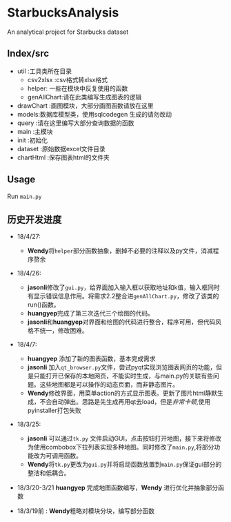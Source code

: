 # StarbucksAnalysis
An analytical project for Starbucks dataset
## Index/src
 - util :工具类所在目录
    - csv2xlsx :csv格式转xlsx格式
    - helper: 一些在模块中反复使用的函数
    - genAllChart:请在此类编写生成图表的逻辑
 - drawChart :画图模块，大部分画图函数请放在这里
 - models:数据库模型类，使用sqlcodegen 生成的请勿改动
 - query :请在这里编写大部分查询数据的函数
 - main :主模块
 - init :初始化
 - dataset :原始数据excel文件目录
 - chartHtml :保存图表html的文件夹
## Usage
Run `main.py`

## 历史开发进度
- 18/4/27:
    + **Wendy**将`helper`部分函数抽象，删掉不必要的注释以及py文件，消减程序赘余
    
- 18/4/26:
    + **jasonli**修改了`gui.py`，给界面加入输入框以获取地址和k值，输入框同时有显示错误信息作用。将需求2.2整合进`genAllChart.py`，修改了该类的run()函数。
    + **huangyep**完成了第三次迭代三个绘图的代码。
    + **jasonli**和**huangyep**对界面和绘图的代码进行整合，程序可用，但代码风格不统一，修改困难。
- 18/4/7: 
    + **huangyep** 添加了新的图表函数，基本完成需求
    + **jasonli** 加入`qt_browser.py`文件，尝试pyqt实现浏览图表网页的功能，但是只能打开已保存的本地网页，不能实时生成，与main.py的关联有些问题。这些地图都是可以操作的动态页面，而非静态图片。
    + **Wendy**修改界面，用菜单action的方式显示图表。更新了图片html静默生成，不会自动弹出。思路是先生成再用qt去load，但是*非常卡顿*,使用pyinstaller打包失败
    
- 18/3/25: 
    + **jasonli** 可以通过`tk.py` 文件启动GUI，点击按钮打开地图，接下来将修改为使用combobox下拉列表实现多种地图。同时修改了`main.py`,将部分功能改为可调用函数。
    + **Wendy**将`tk.py`更改为`gui.py`并将启动函数放置到`main.py`保证gui部分的整洁和低耦合。

- 18/3/20-3/21 **huangyep** 完成地图函数编写，**Wendy** 进行优化并抽象部分函数

- 18/3/19前 : **Wendy**粗略对模块分块，编写部分函数


